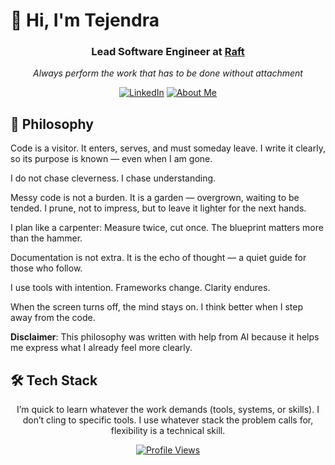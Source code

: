 # 👋 Hi, I'm Tejendra

<div align="center">
  
  ### Lead Software Engineer at [Raft](https://teamraft.com) 
  
  *Always perform the work that has to be done without attachment*
  
  [![LinkedIn](https://img.shields.io/badge/LinkedIn-0077B5?style=for-the-badge&logo=linkedin&logoColor=white)](https://linkedin.com/in/tejendrapatel)
  [![About Me](https://img.shields.io/badge/About%20Me-24292E?style=for-the-badge&logo=github&logoColor=white)](https://tejendra.github.io/)

</div>

## 🧠 Philosophy
<div align="left">
  
Code is a visitor.
It enters, serves, and must someday leave.
I write it clearly, so its purpose is known — even when I am gone.

I do not chase cleverness.
I chase understanding.

Messy code is not a burden.
It is a garden — overgrown, waiting to be tended.
I prune, not to impress, but to leave it lighter for the next hands.

I plan like a carpenter:
Measure twice, cut once.
The blueprint matters more than the hammer.

Documentation is not extra.
It is the echo of thought —
a quiet guide for those who follow.

I use tools with intention.
Frameworks change. Clarity endures.

When the screen turns off, the mind stays on.
I think better when I step away from the code.
  
</div>

**Disclaimer**: This philosophy was written with help from AI because it helps me express what I already feel more clearly.

## 🛠️ Tech Stack

<div align="center">
  <p>I’m quick to learn whatever the work demands (tools, systems, or skills). I don’t cling to specific tools. I use whatever stack the problem calls for, flexibility is a technical skill.</p>
</div>

<div align="center">

[![Profile Views](https://komarev.com/ghpvc/?username=tejendra&color=blue&style=flat-square)](https://github.com/tejendra)

</div>
